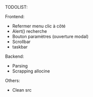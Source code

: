 TODOLIST:

Frontend:
 - Refermer menu clic à côté
 - Alert() recherche
 - Bouton paramètres (ouverture modal)
 - Scrollbar
 - taskbar

Backend:
 - Parsing
 - Scrapping allocine

 Others:
 - Clean src